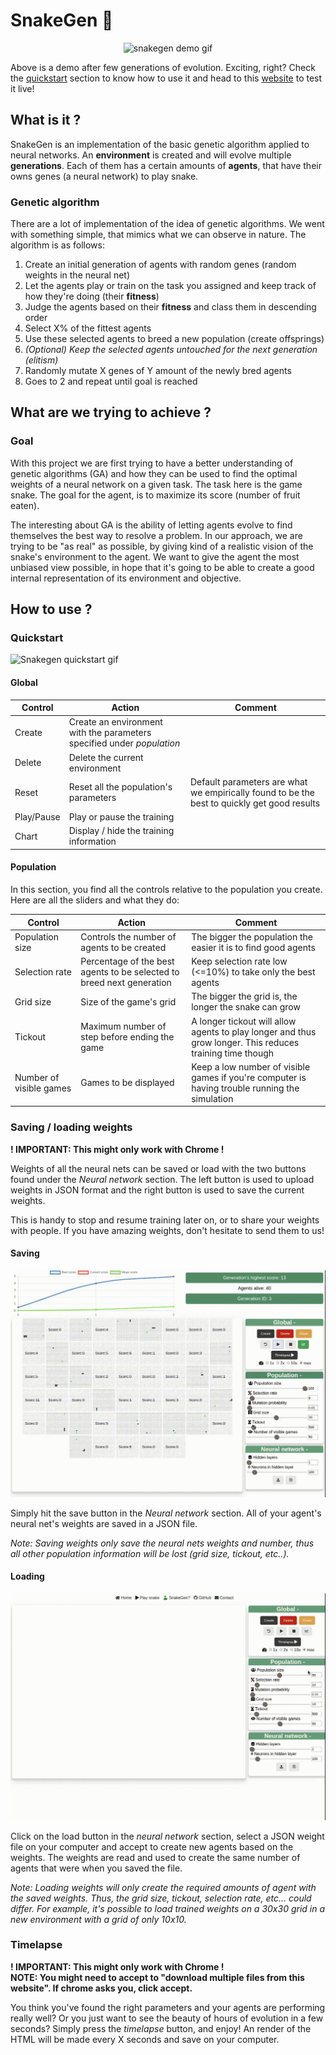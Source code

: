 # SnakeGen 🐍

<p align="center">
    <img src="ressources/snakegen_demo_maxSpeed.gif" alt="snakegen demo gif"/>
</p>

Above is a demo after few generations of evolution. Exciting, right? Check the [quickstart](#quickstart) section to know how to use it and head to this [website](http://projects.victormeunier.com/snakegen/index.html) to test it live!

## What is it ?

SnakeGen is an implementation of the basic genetic algorithm applied to neural networks. An **environment** is created and will evolve multiple **generations**. Each of them has a certain amounts of **agents**, that have their owns genes (a neural network) to play snake.

### Genetic algorithm

There are a lot of implementation of the idea of genetic algorithms. We went with something simple, that mimics what we can observe in nature. The algorithm is as follows:

1. Create an initial generation of agents with random genes (random weights in the neural net)
2. Let the agents play or train on the task you assigned and keep track of how they're doing (their **fitness**)
3. Judge the agents based on their **fitness** and class them in descending order
4. Select X% of the fittest agents
5. Use these selected agents to breed a new population (create offsprings)
6. *(Optional) Keep the selected agents untouched for the next generation (elitism)*
7. Randomly mutate X genes of Y amount of the newly bred agents 
8. Goes to 2 and repeat until goal is reached


## What are we trying to achieve ?

### Goal

With this project we are first trying to have a better understanding of genetic algorithms (GA) and how they can be used to find the optimal weights of a neural network on a given task. The task here is the game snake. The goal for the agent, is to maximize its score (number of fruit eaten).

The interesting about GA is the ability of letting agents evolve to find themselves the best way to resolve a problem. In our approach, we are trying to be "as real" as possible, by giving kind of a realistic vision of the snake's environment to the agent. We want to give the agent the most unbiased view possible, in hope that it's going to be able to create a good internal representation of its environment and objective. 

## How to use ?

### Quickstart

![Snakegen quickstart gif](ressources/snakegen_quickstart.gif)

#### Global

| Control | Action | Comment |
|---|---|---|
| Create | Create an environment with the parameters specified under *population* |   |
| Delete | Delete the current environment |   |
| Reset | Reset all the population's parameters | Default parameters are what we empirically found to be the best to quickly get good results |
| Play/Pause | Play or pause the training |   |
| Chart | Display / hide the training information |   |

#### Population

In this section, you find all the controls relative to the population you create. Here are all the sliders and what they do:

| Control | Action | Comment |
|---|---|---|
| Population size | Controls the number of agents to be created | The bigger the population the easier it is to find good agents |
| Selection rate | Percentage of the best agents to be selected to breed next generation | Keep selection rate low (<=10%) to take only the best agents |
| Grid size | Size of the game's grid | The bigger the grid is, the longer the snake can grow |
| Tickout | Maximum number of step before ending the game | A longer tickout will allow agents to play longer and thus grow longer. This reduces training time though |
| Number of visible games | Games to be displayed | Keep a low number of visible games if you're computer is having trouble running the simulation |

### Saving / loading weights

**! IMPORTANT: This might only work with Chrome !**

Weights of all the neural nets can be saved or load with the two buttons found under the *Neural network* section. The left button is used to upload weights in JSON format and the right button is used to save the current weights.

This is handy to stop and resume training later on, or to share your weights with people. If you have amazing weights, don't hesitate to send them to us!

#### Saving

![Snakegen demo loading weights](ressources/snakegen_save_weights.gif)

Simply hit the save button in the *Neural network* section. All of your agent's neural net's weights are saved in a JSON file.

*Note: Saving weights only save the neural nets weights and number, thus all other population information will be lost (grid size, tickout, etc..).*

#### Loading 

![Snakegen demo loading weights](ressources/snakegen_load_weights.gif)

Click on the load button in the *neural network* section, select a JSON weight file on your computer and accept to create new agents based on the weights. The weights are read and used to create the same number of agents that were when you saved the file.

*Note: Loading weights will only create the required amounts of agent with the saved weights. Thus, the grid size, tickout, selection rate, etc... could differ. For example, it's possible to load trained weights on a 30x30 grid in a new environment with a grid of only 10x10.*

### Timelapse

**! IMPORTANT: This might only work with Chrome !**  
**NOTE: You might need to accept to "download multiple files from this website". If chrome asks you, click accept.**

You think you've found the right parameters and your agents are performing really well? Or you just want to see the beauty of hours of evolution in a few seconds? Simply press the *timelapse* button, and enjoy! An render of the HTML will be made every X seconds and save on your computer.